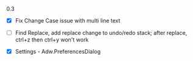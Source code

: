 0.3
- [x] Fix Change Case issue with multi line text
- [ ] Find Replace, add replace change to undo/redo stack; after replace, ctrl+z then ctrl+y won't work
- [x] Settings - Adw.PreferencesDialog 

